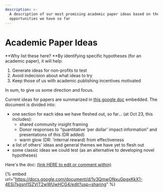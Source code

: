 ```yaml
---
description: >-
  A description of our most promising academic paper ideas based on the
  opportunities we have so far
---
```


# Academic Paper Ideas

**Why list these here? **By identifying specific hypotheses (for an academic paper), it will help:

1. &#x20;Generate ideas for non-profits to test
2. Avoid indecision about what ideas to try
3. Keep those of us with academic publishing incentives motivated

In sum, to give us some direction and focus.

Current ideas for papers are summarized in [this google doc](https://docs.google.com/document/d/1v3QmwONxuGpgxKkX1-4ESi7sgsnI1SZVlT2wWUwHCG4/edit#) embedded. The document is divided into:

* one section for each idea we have fleshed out, so far...  (at Oct 23, this includes):&#x20;
  * shared community insight framing
  * Donor responses to “quantitative ‘per dollar’ impact information” and presentations of this (DR added)
  * warm glow (DR: 'internal reward) from effectiveness
* a list of others' ideas and general themes we have yet to flesh out
* some classic ideas we could test (as an alternative to developing novel hypotheses)



Here's the doc: [(link HERE to edit or comment within)](https://docs.google.com/document/d/1v3QmwONxuGpgxKkX1-4ESi7sgsnI1SZVlT2wWUwHCG4/edit#)

{% embed url="https://docs.google.com/document/d/1v3QmwONxuGpgxKkX1-4ESi7sgsnI1SZVlT2wWUwHCG4/edit?usp=sharing" %}







&#x20;
